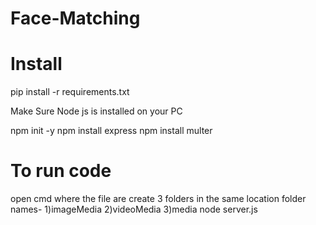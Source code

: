 # Face-Matching
# Install
pip install -r requirements.txt

Make Sure Node js is installed on your PC

npm init -y
npm install express
npm install multer

# To run code
open cmd where the file are
create 3 folders in the same location 
folder names-
    1)imageMedia
    2)videoMedia
    3)media
node server.js



